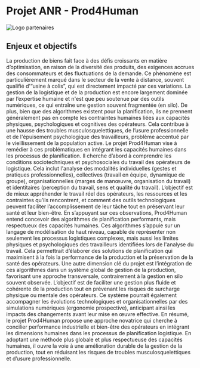 # Projet ANR - Prod4Human

![Logo partenaires](https://pellierd.github.io/prod4human.github.io/logo/logos.png)

## Enjeux et objectifs
 
La production de biens fait face à des défis croissants en matière d’optimisation, en raison de la diversité des produits, des exigences accrues des consommateurs et des fluctuations de la demande. Ce phénomène est particulièrement marqué dans le secteur de la vente à distance, souvent qualifié d’“usine à colis”, qui est directement impacté par ces variations. La gestion de la logistique et de la production est encore largement dominée par l’expertise humaine et n'est que peu soutenue par des outils numériques, ce qui entraîne une gestion souvent fragmentée (en silo). De plus, bien que des algorithmes existent pour la planification, ils ne prennent généralement pas en compte les contraintes humaines liées aux capacités physiques, psychologiques et cognitives des opérateurs. Cela contribue à une hausse des troubles musculosquelettiques, de l’usure professionnelle et de l'épuisement psychologique des travailleurs, problème accentué par le vieillissement de la population active.
Le projet Prod4Human vise à remédier à ces problématiques en intégrant les capacités humaines dans les processus de planification. Il cherche d’abord à comprendre les conditions sociotechniques et psychosociales du travail des opérateurs de logistique. Cela inclut l'analyse des modalités individuelles (gestes et pratiques professionnelles), collectives (travail en équipe, dynamique de groupe), organisationnelles (marges de manœuvre, organisation du travail) et identitaires (perception du travail, sens et qualité du travail). L’objectif est de mieux appréhender le travail réel des opérateurs, les ressources et les contraintes qu’ils rencontrent, et comment des outils technologiques peuvent faciliter l’accomplissement de leur tâche tout en préservant leur santé et leur bien-être.
En s’appuyant sur ces observations, Prod4Human entend concevoir des algorithmes de planification performants, mais respectueux des capacités humaines. Ces algorithmes s’appuie sur un langage de modélisation de haut niveau, capable de représenter non seulement les processus logistiques complexes, mais aussi les limites physiques et psychologiques des travailleurs identifiées lors de l'analyse du travail. Cela permettrait d’élaborer des solutions de planification qui maximisent à la fois la performance de la production et la préservation de la santé des opérateurs.
Une autre dimension clé du projet est l’intégration de ces algorithmes dans un système global de gestion de la production, favorisant une approche transversale, contrairement à la gestion en silo souvent observée. L’objectif est de faciliter une gestion plus fluide et cohérente de la production tout en prévenant les risques de surcharge physique ou mentale des opérateurs. Ce système pourrait également accompagner les évolutions technologiques et organisationnelles par des simulations numériques (ergonomie prospective), anticipant ainsi les impacts des changements avant leur mise en œuvre effective.
En résumé, le projet Prod4Human propose une approche novatrice qui cherche à concilier performance industrielle et bien-être des opérateurs en intégrant les dimensions humaines dans les processus de planification logistique. En adoptant une méthode plus globale et plus respectueuse des capacités humaines, il ouvre la voie à une amélioration durable de la gestion de la production, tout en réduisant les risques de troubles musculosquelettiques et d’usure professionnelle.
